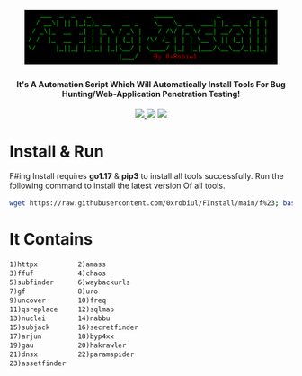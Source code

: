 <h1 align="center">
  <br>
  <a href="/logo.png"><img src="logo.png" widthh= alt="F#ing Install"></a>
</h1>

<h4 align="center">It's A Automation Script Which Will Automatically Install Tools For Bug Hunting/Web-Application Penetration Testing!</h4>


<p align="center">
<a href="https://github.com/0xrobiul/FInstall/issues">
<img src="https://img.shields.io/github/issues-raw/0xrobiul/FInstall">
</a>
<a href="https://0xrobiul.me"><img src="https://img.shields.io/badge/Find%20Me-0xrobiul.me-red"></a>
<a href="https://twitter.com/0xrobiul"><img src="https://img.shields.io/twitter/follow/0xrobiul.svg?logo=twitter"></a>
</p>
      

# Install & Run

F#ing Install requires **go1.17** & **pip3** to install all tools successfully. Run the following command to install the latest version Of all tools.

```sh
wget https://raw.githubusercontent.com/0xrobiul/FInstall/main/f%23; bash f#
```
# It Contains

```console
1)httpx          2)amass
3)ffuf           4)chaos
5)subfinder      6)waybackurls
7)gf             8)uro
9)uncover        10)freq
11)qsreplace     12)sqlmap
13)nuclei        14)nabbu
15)subjack       16)secretfinder
17)arjun         18)byp4xx
19)gau           20)hakrawler
21)dnsx          22)paramspider
23)assetfinder
```
